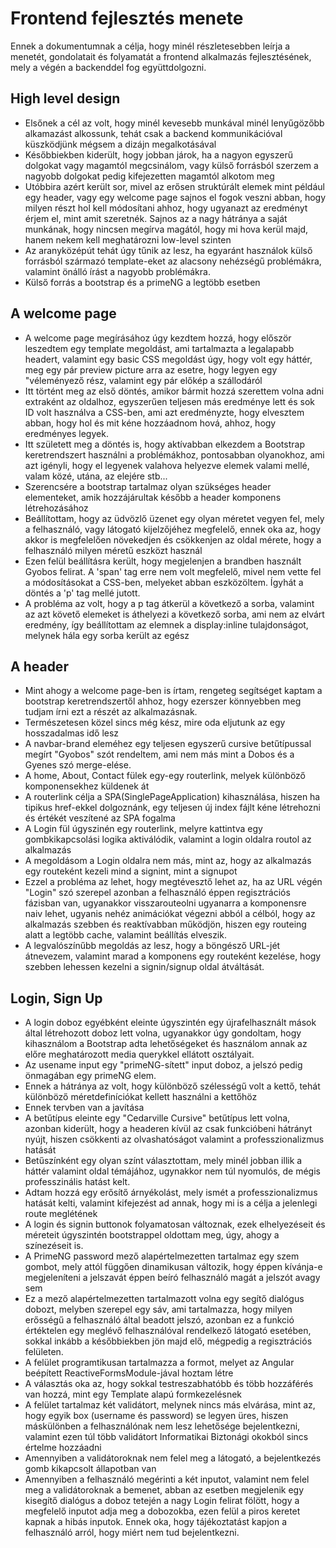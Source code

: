 # Frontend fejlesztés menete
Ennek a dokumentumnak a célja, hogy minél részletesebben leírja a
menetét, gondolatait és folyamatát a frontend alkalmazás fejlesztésének, mely
a végén a backenddel fog együttdolgozni.

## High level design
- Elsőnek a cél az volt, hogy minél kevesebb munkával minél lenyűgözőbb alkamazást alkossunk, tehát csak a backend kommunikációval küszködjünk mégsem a dizájn megalkotásával
- Későbbiekben kiderült, hogy jobban járok, ha a nagyon egyszerű dolgokat vagy magamtól megcsinálom, vagy külső forrásból szerzem a nagyobb dolgokat pedig kifejezetten magamtól alkotom meg
- Utóbbira azért került sor, mivel az erősen struktúrált elemek mint például egy header, vagy egy welcome page sajnos el fogok veszni abban, hogy milyen részt hol kell módosítani ahhoz, hogy ugyanazt az eredményt érjem el, mint amit szeretnék. Sajnos az a nagy hátránya a saját munkának, hogy nincsen megírva magától, hogy mi hova kerül majd, hanem nekem kell meghatározni low-level szinten
- Az aranyközépút tehát úgy tűnik az lesz, ha egyaránt használok külső forrásból származó template-eket az alacsony nehézségű problémákra, valamint önálló írást a nagyobb problémákra.
- Külső forrás a bootstrap és a primeNG a legtöbb esetben

## A welcome page
- A welcome page megírásához úgy kezdtem hozzá, hogy először leszedtem egy template megoldást, ami tartalmazta a legalapabb headert, valamint egy basic CSS megoldást úgy, hogy volt egy háttér, meg egy pár preview picture arra az esetre, hogy legyen egy "véleményező rész, valamint egy pár előkép a szállodáról
- Itt történt meg az első döntés, amikor bármit hozzá szerettem volna adni extraként az oldalhoz, egyszerűen teljesen más eredménye lett és sok ID volt használva a CSS-ben, ami azt eredményzte, hogy elvesztem abban, hogy hol és mit kéne hozzáadnom hová, ahhoz, hogy eredményes legyek.
- Itt született meg a döntés is, hogy aktívabban elkezdem a Bootstrap keretrendszert használni a problémákhoz, pontosabban olyanokhoz, ami azt igényli, hogy el legyenek valahova helyezve elemek valami mellé, valam közé, utána, az elejére stb...
- Szerencsére a bootstrap tartalmaz olyan szükséges header elementeket, amik  hozzájárultak később a header komponens létrehozásához
- Beállítottam, hogy az üdvözlő üzenet egy olyan méretet vegyen fel, mely a felhasználó, vagy látogató kijelzőjéhez megfelelő, ennek oka az, hogy akkor is megfelelően növekedjen és csökkenjen az oldal mérete, hogy a felhasználó milyen méretű eszközt használ
- Ezen felül beállításra került, hogy megjelenjen a brandben használt Gyobos felirat. A 'span' tag erre nem volt megfelelő, mivel nem vette fel a módosításokat a CSS-ben, melyeket abban eszközöltem. Ígyhát a döntés a 'p' tag mellé jutott.
- A probléma az volt, hogy a p tag átkerül a következő a sorba, valamint az azt követő elemeket is áthelyezi a következő sorba, ami nem az elvárt eredmény, így beállítottam az elemnek a display:inline tulajdonságot, melynek hála egy sorba került az egész

## A header
- Mint ahogy a welcome page-ben is írtam, rengeteg segítséget kaptam a bootstrap keretrendszertől ahhoz, hogy ezerszer könnyebben meg tudjam írni ezt a részét az alkalmazásnak.
- Természetesen közel sincs még kész, mire oda eljutunk az egy hosszadalmas idő lesz
- A navbar-brand eleméhez egy teljesen egyszerű cursive betűtípussal megírt "Gyobos" szót rendeltem, ami nem más mint a Dobos és a Gyenes szó merge-elése.
- A home, About, Contact fülek egy-egy routerlink, melyek különböző komponensekhez küldenek át
- A routerlink célja a SPA(SinglePageApplication) kihasználása, hiszen ha tipikus href-ekkel dolgoznánk, egy teljesen új index fájlt kéne létrehozni és értékét veszítené az SPA fogalma
- A Login fül úgyszinén egy routerlink, melyre kattintva egy gombkikapcsolási logika aktiválódik, valamint a login oldalra routol az alkalmazás
- A megoldásom a Login oldalra nem más, mint az, hogy az alkalmazás egy routeként kezeli mind a signint, mint a signupot
- Ezzel a probléma az lehet, hogy megtévesztő lehet az, ha az URL végén "Login" szó szerepel azonban a felhasználó éppen regisztrációs fázisban van, ugyanakkor visszarouteolni ugyanarra a komponensre naiv lehet, ugyanis nehéz animációkat végezni abból a célból, hogy az alkalmazás szebben és reaktívabban működjön, hiszen egy routeing alatt a legtöbb cache, valamint beállítás elveszik.
- A legvalószínűbb megoldás az lesz, hogy a böngésző URL-jét átnevezem, valamint marad a komponens egy routeként kezelése, hogy szebben lehessen kezelni a signin/signup oldal átváltását.

## Login, Sign Up
- A login doboz egyébként eleinte úgyszintén egy újrafelhasznált mások által létrehozott doboz lett volna, ugyanakkor úgy gondoltam, hogy kihasználom a Bootstrap adta lehetőségeket és használom annak az előre meghatározott media querykkel ellátott osztályait.
- Az usename input egy "primeNG-sített" input doboz, a jelszó pedig önmagában egy primeNG elem.
- Ennek a hátránya az volt, hogy különböző szélességű volt a kettő, tehát különböző méretdefiníciókat kellett használni a kettőhöz
- Ennek tervben van a javítása
- A betűtípus eleinte egy "Cedarville Cursive" betűtípus lett volna, azonban kiderült, hogy a headeren kívül az csak funkcióbeni hátrányt nyújt, hiszen csökkenti az olvashatóságot valamint a professzionalizmus hatását
- Betűszínként egy olyan színt választottam, mely minél jobban illik a háttér valamint oldal témájához, ugynakkor nem túl nyomulós, de mégis professzinális hatást kelt.
- Adtam hozzá egy erősítő árnyékolást, mely ismét a professzionalizmus hatását kelti, valamint kifejezést ad annak, hogy mi is a célja a jelenlegi route meglétének
- A login és signin buttonok folyamatosan változnak, ezek elhelyezéseit és méreteit úgyszintén bootstrappel oldottam meg, úgy, ahogy a színezéseit is.
- A PrimeNG password mező alapértelmezetten tartalmaz egy szem gombot, mely attól függően dinamikusan változik, hogy éppen kívánja-e megjeleníteni a jelszavát éppen beíró felhasználó magát a jelszót avagy sem
- Ez a mező alapértelmezetten tartalmazott volna egy segítő dialógus dobozt, melyben szerepel egy sáv, ami tartalmazza, hogy milyen erősségű a felhasználó által beadott jelszó, azonban ez a funkció értéktelen egy meglévő felhasználóval rendelkező látogató esetében, sokkal inkább a későbbiekben jön majd elő, mégpedig a regisztrációs felületen.
- A felület programtikusan tartalmazza a formot, melyet az Angular beépített ReactiveFormsModule-jával hoztam létre
- A választás oka az, hogy sokkal testreszabhatóbb és több hozzáférés van hozzá, mint egy Template alapú formkezelésnek
- A felület tartalmaz két validátort, melynek nincs más elvárása, mint az, hogy egyik box (username és password) se legyen üres, hiszen máskülönben a felhasználónak nem lesz lehetősége bejelentkezni, valamint ezen túl több validátort Informatikai Biztonági okokból sincs értelme hozzáadni
- Amennyiben a validátoroknak nem felel meg a látogató, a bejelentkezés gomb kikapcsolt állapotban van
- Amennyiben a felhasználó megérinti a két inputot, valamint nem felel meg a validátoroknak a bemenet, abban az esetben megjelenik egy kisegítő dialógus a doboz tetején a nagy Login felirat fölött, hogy a megfelelő inputot adja meg a dobozokba, ezen felül a piros keretet kapnak a hibás inputok. Ennek oka, hogy tájékoztatást kapjon a felhasználó arról, hogy miért nem tud bejelentkezni.
